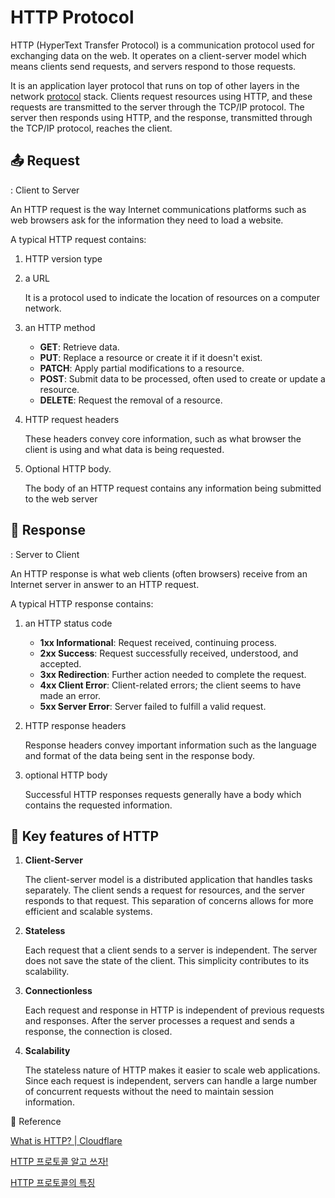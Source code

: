 # HTTP Protocol

HTTP (HyperText Transfer Protocol) is a communication protocol used for exchanging data on the web. It operates on a client-server model which means clients send requests, and servers respond to those requests. 

It is an application layer protocol that runs on top of other layers in the network [protocol](https://www.cloudflare.com/learning/network-layer/what-is-a-protocol/) stack. Clients request resources using HTTP, and these requests are transmitted to the server through the TCP/IP protocol. The server then responds using HTTP, and the response, transmitted through the TCP/IP protocol, reaches the client.

## 📤 Request

: Client to Server

An HTTP request is the way Internet communications platforms such as web browsers ask for the information they need to load a website.

A typical HTTP request contains:

1. HTTP version type
2. a URL 
    
    It is a protocol used to indicate the location of resources on a computer network.
    
3. an HTTP method
    - **GET**: Retrieve data.
    - **PUT**: Replace a resource or create it if it doesn't exist.
    - **PATCH**: Apply partial modifications to a resource.
    - **POST**: Submit data to be processed, often used to create or update a resource.
    - **DELETE**: Request the removal of a resource.
4. HTTP request headers
    
    These headers convey core information, such as what browser the client is using and what data is being requested.
    
5. Optional HTTP body.
    
    The body of an HTTP request contains any information being submitted to the web server
    

## 📨 Response

: Server to Client

An HTTP response is what web clients (often browsers) receive from an Internet server in answer to an HTTP request.

A typical HTTP response contains:

1. an HTTP status code
    - **1xx Informational**: Request received, continuing process.
    - **2xx Success**: Request successfully received, understood, and accepted.
    - **3xx Redirection**: Further action needed to complete the request.
    - **4xx Client Error**: Client-related errors; the client seems to have made an error.
    - **5xx Server Error**: Server failed to fulfill a valid request.
2. HTTP response headers
    
    Response headers convey important information such as the language and format of the data being sent in the response body.
    
3. optional HTTP body
    
    Successful HTTP responses requests generally have a body which contains the requested information. 
    

## 🔑 Key features of HTTP

1. **Client-Server**
    
    The client-server model is a distributed application that handles tasks separately. The client sends a request for resources, and the server responds to that request. This separation of concerns allows for more efficient and scalable systems.
    
2. **Stateless**
    
    Each request that a client sends to a server is independent. The server does not save the state of the client. This simplicity contributes to its scalability.
    
3. **Connectionless**
    
    Each request and response in HTTP is independent of previous requests and responses. After the server processes a request and sends a response, the connection is closed.
    
4. **Scalability**
    
    The stateless nature of HTTP makes it easier to scale web applications. Since each request is independent, servers can handle a large number of concurrent requests without the need to maintain session information.
    

📂 Reference

[What is HTTP? | Cloudflare](https://www.cloudflare.com/learning/ddos/glossary/hypertext-transfer-protocol-http/)

[HTTP 프로토콜 알고 쓰자!](https://callmedevmomo.medium.com/http-프로토콜-알고-쓰자-c0c8d14f18ed)

[HTTP 프로토콜의 특징](https://velog.io/@leesomyoung/HTTP-프로토콜의-특징)
